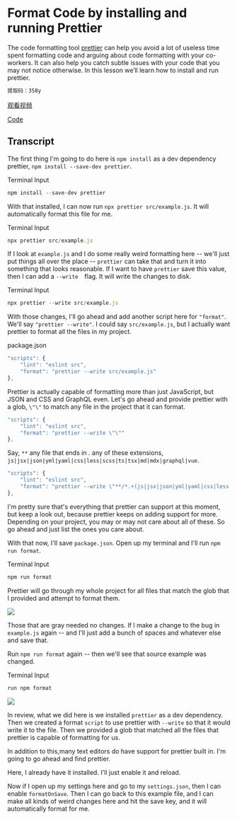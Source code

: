 # Format Code by installing and running Prettier

The code formatting tool [prettier](https://prettier.io/) can help you avoid a lot of useless time spent formatting code and arguing about code formatting with your co-workers. It can also help you catch subtle issues with your code that you may not notice otherwise. In this lesson we’ll learn how to install and run prettier.

```jsx
提取码：358y
```

[观看视频](https://pan.baidu.com/s/1T6LmyYfDzf5dlgN1f7HXgA)

[Code](https://github.com/kentcdodds/static-testing-tools/tree/step-3)

## Transcript

The first thing I'm going to do here is `npm install` as a dev dependency prettier, `npm install --save-dev prettier`.

Terminal Input

```js
npm install --save-dev prettier
```

With that installed, I can now run `npx prettier src/example.js`. It will automatically format this file for me.

Terminal Input

```js
npx prettier src/example.js
```

If I look at `example.js` and I do some really weird formatting here -- we'll just put things all over the place -- `prettier` can take that and turn it into something that looks reasonable. If I want to have `prettier` save this value, then I can add a `--write  `flag. It will write the changes to disk.

Terminal Input

```js
npx prettier --write src/example.js
```

With those changes, I'll go ahead and add another script here for `"format"`. We'll say `"prettier --write"`. I could say `src/example.js`, but I actually want prettier to format all the files in my project.

package.json

```js
"scripts": {
    "lint": "eslint src",
    "format": "prettier --write src/example.js"
},
```

Prettier is actually capable of formatting more than just JavaScript, but JSON and CSS and GraphQL even. Let's go ahead and provide prettier with a glob, `\"\"` to match any file in the project that it can format.

```js
"scripts": {
    "lint": "eslint src",
    "format": "prettier --write \"\""
},
```

Say, `**` any file that ends in . any of these extensions, `js|jsx|json|yml|yaml|css|less|scss|ts|tsx|md|mdx|graphql|vue`.

```js
"scripts": {
    "lint": "eslint src",
    "format": "prettier --write \"**/*.+(js|jsx|json|yml|yaml|css|less|scss|ts|tsx|md|mdx|graphql|vue)\""
},
```

I'm pretty sure that's everything that prettier can support at this moment, but keep a look out, because prettier keeps on adding support for more. Depending on your project, you may or may not care about all of these. So go ahead and just list the ones you care about.

With that now, I'll save `package.json`. Open up my terminal and I'll run `npm run format`.

Terminal Input

```js
npm run format
```

Prettier will go through my whole project for all files that match the glob that I provided and attempt to format them.

![](http://res.cloudinary.com/dg3gyk0gu/image/upload/v1543908123/transcript-images/graphql-install-and-run-prettier-glob-file-formatting.png)

Those that are gray needed no changes. If I make a change to the bug in `example.js` again -- and I'll just add a bunch of spaces and whatever else and save that.

Run `npm run format` again -- then we'll see that source example was changed.

Terminal Input

```js
run npm format
```

![](http://res.cloudinary.com/dg3gyk0gu/image/upload/v1543908127/transcript-images/graphql-install-and-run-prettier-src-example-change.png)

In review, what we did here is we installed `prettier` as a dev dependency. Then we created a format `script` to use prettier with `--write` so that it would write it to the file. Then we provided a glob that matched all the files that prettier is capable of formatting for us.

In addition to this,many text editors do have support for prettier built in. I'm going to go ahead and find prettier.

Here, I already have it installed. I'll just enable it and reload.

Now if I open up my settings here and go to my `settings.json`, then I can enable `formatOnSave`. Then I can go back to this example file, and I can make all kinds of weird changes here and hit the save key, and it will automatically format for me.